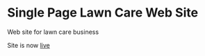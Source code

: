 # Single Page Lawn Care Web Site

Web site for lawn care business

Site is now [live](https://joshuahigginslawncare.com)